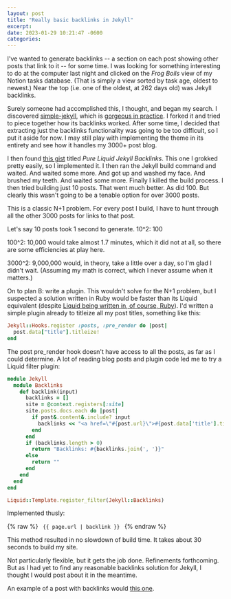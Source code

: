 ```yaml
---
layout: post
title: "Really basic backlinks in Jekyll"
excerpt:
date: 2023-01-29 10:21:47 -0600
categories:
---
```


I've wanted to generate backlinks -- a section on each post showing other posts that link to it -- for some time. I was looking for something interesting to do at the computer last night and clicked on the _Frog Boils_ view of my Notion tasks database. (That is simply a view sorted by task age, oldest to newest.) Near the top (i.e. one of the oldest, at 262 days old) was Jekyll backlinks.

Surely someone had accomplished this, I thought, and began my search. I discovered [simple-jekyll](https://github.com/raghudotcc/simply-jekyll), which is [gorgeous in practice](https://raghu.cc/). I forked it and tried to piece together how its backlinks worked. After some time, I decided that extracting just the backlinks functionality was going to be too difficult, so I put it aside for now. I may still play with implementing the theme in its entirety and see how it handles my 3000+ post blog.

I then found [this gist](https://gist.github.com/xplosionmind/605e4a2a67ec704dfb738d9d6b984941) titled _Pure Liquid Jekyll Backlinks_. This one I grokked pretty easily, so I implemented it. I then ran the Jekyll build command and waited. And waited some more. And got up and washed my face. And brushed my teeth. And waited some more. Finally I killed the build process. I then tried building just 10 posts. That went much better. As did 100. But clearly this wasn't going to be a tenable option for over 3000 posts.

This is a classic N+1 problem. For every post I build, I have to hunt through all the other 3000 posts for links to that post.

Let's say 10 posts took 1 second to generate. 10^2: 100

100^2: 10,000 would take almost 1.7 minutes, which it did not at all, so there are some efficiencies at play here.

3000^2: 9,000,000 would, in theory, take a little over a day, so I'm glad I didn't wait. (Assuming my math is correct, which I never assume when it matters.)

On to plan B: write a plugin. This wouldn't solve for the N+1 problem, but I suspected a solution written in Ruby would be faster than its Liquid equivalent (despite [Liquid being written in, of course, Ruby](https://github.com/Shopify/liquid)). I'd written a simple plugin already to titleize all my post titles, something like this:

```rb
Jekyll::Hooks.register :posts, :pre_render do |post|
  post.data["title"].titleize!
end
```

The post pre_render hook doesn't have access to all the posts, as far as I could determine. A lot of reading blog posts and plugin code led me to try a Liquid filter plugin:

```rb
module Jekyll
  module Backlinks
    def backlink(input)
      backlinks = []
      site = @context.registers[:site]
      site.posts.docs.each do |post|
        if post&.content&.include? input
          backlinks << "<a href=\"#{post.url}\">#{post.data['title'].titleize!}</a>"
        end
      end
      if (backlinks.length > 0)
        return "Backlinks: #{backlinks.join(', ')}"
      else
        return ""
      end
    end
  end
end

Liquid::Template.register_filter(Jekyll::Backlinks)
```

Implemented thusly:

{% raw %}
<code>
{{ page.url | backlink }}
</code>
{% endraw %}

This method resulted in no slowdown of build time. It takes about 30 seconds to build my site.

Not particularly flexible, but it gets the job done. Refinements forthcoming. But as I had yet to find any reasonable backlinks solution for Jekyll, I thought I would post about it in the meantime.

An example of a post with backlinks would [this one](/2022/05/08/the-hospital/).
